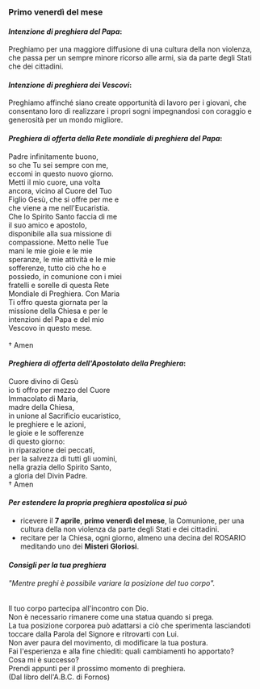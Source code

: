
### Primo venerdì del mese

#### *Intenzione di preghiera del Papa*:
Preghiamo per una maggiore diffusione di una cultura della non violenza, che passa per un sempre minore ricorso alle armi, sia da parte degli Stati che dei cittadini.

#### *Intenzione di preghiera dei Vescovi*:
Preghiamo affinché siano create opportunità di lavoro per i giovani, che consentano loro di realizzare i propri sogni impegnandosi con coraggio e generosità per un mondo migliore.

#### *Preghiera di offerta della Rete mondiale di preghiera del Papa*:
Padre infinitamente buono,<br>so che Tu sei sempre con me,<br>eccomi in questo nuovo giorno.<br>Metti il mio cuore, una volta<br>ancora, vicino al Cuore del Tuo<br>Figlio Gesù, che si offre per me e<br>che viene a me nell'Eucaristia.<br>Che lo Spirito Santo faccia di me<br>il suo amico e apostolo,<br>disponibile alla sua missione di<br>compassione. Metto nelle Tue<br>mani le mie gioie e le mie<br>speranze, le mie attività e le mie<br>sofferenze, tutto ciò che ho e<br>possiedo, in comunione con i miei<br>fratelli e sorelle di questa Rete<br>Mondiale di Preghiera. Con Maria<br>Ti offro questa giornata per la<br>missione della Chiesa e per le<br>intenzioni del Papa e del mio<br>Vescovo in questo mese.<br><br>† Amen

#### *Preghiera di offerta dell'Apostolato della Preghiera*:
Cuore divino di Gesù<br>io ti offro per mezzo del Cuore<br>Immacolato di Maria,<br>madre della Chiesa,<br>in unione al Sacrificio eucaristico,<br>le preghiere e le azioni,<br>le gioie e le sofferenze<br>di questo giorno:<br>in riparazione dei peccati,<br>per la salvezza di tutti gli uomini,<br>nella grazia dello Spirito Santo,<br>a gloria del Divin Padre.<br>† Amen

#### *Per estendere la propria preghiera apostolica si può*
- ricevere il **7 aprile**, **primo venerdì del mese**, la Comunione, per una cultura della non violenza da parte degli Stati e dei cittadini.
- recitare per la Chiesa, ogni giorno, almeno una decina del ROSARIO meditando uno dei **Misteri Gloriosi**.

#### *Consigli per la tua preghiera*

###### "Mentre preghi è possibile variare la posizione del tuo corpo".

Il tuo corpo partecipa all'incontro con Dio.<br>Non è necessario rimanere come una statua quando si prega.<br>La tua posizione corporea può adattarsi a ciò che sperimenta lasciandoti toccare dalla Parola del Signore e ritrovarti con Lui.<br>Non aver paura del movimento, di modificare la tua postura.<br>Fai l'esperienza e alla fine chiediti: quali cambiamenti ho apportato?<br>Cosa mi è successo?<br>Prendi appunti per il prossimo momento di preghiera.<br>(Dal libro dell'A.B.C. di Fornos)